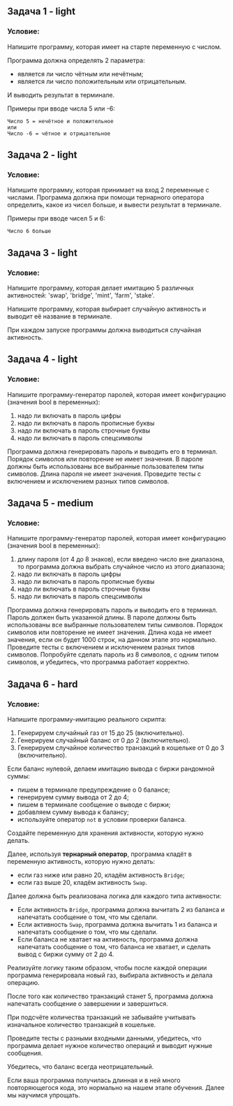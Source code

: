 ## Задача 1 - light
### Условие:

Напишите программу, которая имеет на старте переменную с числом.

Программа должна определять 2 параметра:
-  является ли число чётным или нечётным;
-  является ли число положительным или отрицательным.

И выводить результат в терминале.

Примеры при вводе числа 5 или -6:
```
Число 5 = нечётное и положительное
или
Число -6 = чётное и отрицательное
```

## Задача 2 - light
### Условие:
Напишите программу, которая принимает на вход 2 переменные с числами.
Программа должна при помощи тернарного оператора определить, какое из чисел больше, и вывести результат в терминале.

Примеры при вводе чисел 5 и 6:
```
Число 6 больше
```

## Задача 3 - light
### Условие:
Напишите программу, которая делает имитацию 5 различных активностей: 'swap', 'bridge', 'mint', 'farm', 'stake'.

Напишите программу, которая выбирает случайную активность и выводит её название в терминале.

При каждом запуске программы должна выводиться случайная активность.

## Задача 4 - light
### Условие:

Напишите программу-генератор паролей, которая имеет конфигурацию (значения bool в переменных):
1) надо ли включать в пароль цифры
2) надо ли включать в пароль прописные буквы
3) надо ли включать в пароль строчные буквы
4) надо ли включать в пароль спецсимволы

Программа должна генерировать пароль и выводить его в терминал. Порядок символов или повторение не имеет значения.
В пароле должны быть использованы все выбранные пользователем типы символов.
Длина пароля не имеет значения.
Проведите тесты с включением и исключением разных типов символов.

## Задача 5 - medium
### Условие:

Напишите программу-генератор паролей, которая имеет конфигурацию (значения bool в переменных):
1. длину пароля (от 4 до 8 знаков), если введено число вне диапазона, то программа должна выбрать случайное число из этого диапазона; 
2. надо ли включать в пароль цифры 
3. надо ли включать в пароль прописные буквы 
4. надо ли включать в пароль строчные буквы 
5. надо ли включать в пароль спецсимволы

Программа должна генерировать пароль и выводить его в терминал.
Пароль должен быть указанной длины.
В пароле должны быть использованы все выбранные пользователем типы символов. Порядок символов или повторение не имеет значения.
Длина кода не имеет значения, если он будет 1000 строк, на данном этапе это нормально.
Проведите тесты с включением и исключением разных типов символов.
Попробуйте сделать пароль из 8 символов, с одним типом символов, и убедитесь, что программа работает корректно.

## Задача 6 - hard
### Условие:
Напишите программу-имитацию реального скрипта:

1. Генерируем случайный газ от 15 до 25 (включительно).
2. Генерируем случайный баланс от 0 до 2 (включительно).
3. Генерируем случайное количество транзакций в кошельке от 0 до 3 (включительно).

Если баланс нулевой, делаем имитацию вывода с биржи рандомной суммы:
-  пишем в терминале предупреждение о 0 балансе;
-  генерируем сумму вывода от 2 до 4;
-  пишем в терминале сообщение о выводе с биржи;
-  добавляем сумму вывода к балансу;
-  используйте оператор `not` в условии проверки баланса.

Создайте переменную для хранения активности, которую нужно делать.

Далее, используя **тернарный оператор**, программа кладёт в переменную активность, которую нужно делать:
-  если газ ниже или равно 20, кладём активность `Bridge`;
-  если газ выше 20, кладём активность `Swap`.

Далее должна быть реализована логика для каждого типа активности:
-  Если активность `Bridge`, программа должна вычитать 2 из баланса и напечатать сообщение о том, что мы сделали.
-  Если активность `Swap`, программа должна вычитать 1 из баланса и напечатать сообщение о том, что мы сделали.
-  Если баланса не хватает на активность, программа должна напечатать сообщение о том, что баланса не хватает, и сделать вывод с биржи сумму
от 2 до 4.

Реализуйте логику таким образом, чтобы после каждой операции программа генерировала новый газ, выбирала активность и делала операцию.

После того как количество транзакций станет 5, программа должна напечатать сообщение о завершении и завершиться.

При подсчёте количества транзакций не забывайте учитывать изначальное количество транзакций в кошельке.

Проведите тесты с разными входными данными, убедитесь, что программа делает нужное количество операций и выводит нужные сообщения.

Убедитесь, что баланс всегда неотрицательный.

Если ваша программа получилась длинная и в ней много повторяющегося кода, это нормально на нашем этапе обучения. Далее мы научимся упрощать.
